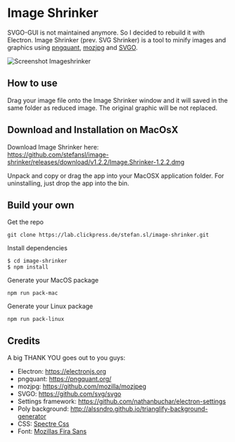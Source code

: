 # Image Shrinker

SVGO-GUI is not maintained anymore. So I decided to rebuild it with Electron.
Image Shrinker (prev. SVG Shrinker) is a tool to minify images and graphics using [pngquant](https://pngquant.org/), [mozjpg](https://github.com/mozilla/mozjpeg) and [SVGO](https://github.com/svg/svgo). 

![Screenshot Imageshrinker](https://raw.githubusercontent.com/stefansl/image-shrinker/dev/assets/img/screen.min.png "Screenshot Image Shrinker")

## How to use
Drag your image file onto the Image Shrinker window and it will saved in the same folder as reduced image.
The original graphic will be not replaced.

## Download and Installation on MacOsX
Download Image Shrinker here:  
https://github.com/stefansl/image-shrinker/releases/download/v1.2.2/Image.Shrinker-1.2.2.dmg

Unpack and copy or drag the app into your MacOSX application folder.
For uninstalling, just drop the app into the bin.

## Build your own
Get the repo
```shell
git clone https://lab.clickpress.de/stefan.sl/image-shrinker.git
```
Install dependencies
```shell
$ cd image-shrinker
$ npm install
```
Generate your MacOS package
```shell
npm run pack-mac
```

Generate your Linux package
```shell
npm run pack-linux
```

## Credits
A big THANK YOU goes out to you guys:
* Electron: https://electronjs.org
* pngquant: https://pngquant.org/
* mozjpg: https://github.com/mozilla/mozjpeg
* SVGO: https://github.com/svg/svgo
* Settings framework: https://github.com/nathanbuchar/electron-settings
* Poly background: http://alssndro.github.io/trianglify-background-generator
* CSS: [Spectre Css](https://picturepan2.github.io/spectre/)
* Font: [Mozillas Fira Sans](https://github.com/mozilla/Fira)

